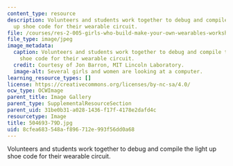 ```yaml
---
content_type: resource
description: Volunteers and students work together to debug and compile the light
  up shoe code for their wearable circuit.
file: /courses/res-2-005-girls-who-build-make-your-own-wearables-workshop-spring-2015/8cfea683548af896712e993f56dd0a68_504693-79D.jpg
file_type: image/jpeg
image_metadata:
  caption: Volunteers and students work together to debug and compile the light up
    shoe code for their wearable circuit.
  credit: Courtesy of Jon Barron, MIT Lincoln Laboratory.
  image-alt: Several girls and women are looking at a computer.
learning_resource_types: []
license: https://creativecommons.org/licenses/by-nc-sa/4.0/
ocw_type: OCWImage
parent_title: Image Gallery
parent_type: SupplementalResourceSection
parent_uid: 31be0b31-a028-1436-f17f-4178e2dafd4c
resourcetype: Image
title: 504693-79D.jpg
uid: 8cfea683-548a-f896-712e-993f56dd0a68
---
```

Volunteers and students work together to debug and compile the light up shoe code for their wearable circuit.